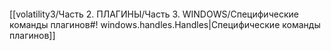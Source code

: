 ```bash

```
[[volatility3/Часть 2. ПЛАГИНЫ/Часть 3. WINDOWS/Специфические команды плагинов#! windows.handles.Handles|Специфические команды плагинов]]

